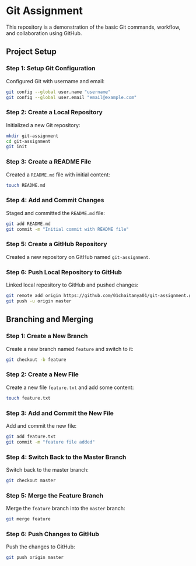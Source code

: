 # Git Assignment

This repository is a demonstration of the basic Git commands, workflow, and collaboration using GitHub.

## Project Setup

### Step 1: Setup Git Configuration

Configured Git with username and email:

```sh
git config --global user.name "username"
git config --global user.email "email@example.com"
```

### Step 2: Create a Local Repository

Initialized a new Git repository:

```sh
mkdir git-assignment
cd git-assignment
git init
```

### Step 3: Create a README File

Created a `README.md` file with initial content:

```sh
touch README.md
```

### Step 4: Add and Commit Changes

Staged and committed the `README.md` file:

```sh
git add README.md
git commit -m "Initial commit with README file"
```

### Step 5: Create a GitHub Repository

Created a new repository on GitHub named `git-assignment`.

### Step 6: Push Local Repository to GitHub

Linked local repository to GitHub and pushed changes:

```sh
git remote add origin https://github.com/01chaitanya01/git-assignment.git
git push -u origin master
```
## Branching and Merging

### Step 1: Create a New Branch

Create a new branch named `feature` and switch to it:

```sh
git checkout -b feature
```

### Step 2: Create a New File

Create a new file `feature.txt` and add some content:

```sh
touch feature.txt
```

### Step 3: Add and Commit the New File

Add and commit the new file:

```sh
git add feature.txt
git commit -m "feature file added"
```

### Step 4: Switch Back to the Master Branch

Switch back to the master branch:

```sh
git checkout master
```

### Step 5: Merge the Feature Branch

Merge the `feature` branch into the `master` branch:

```sh
git merge feature
```

### Step 6: Push Changes to GitHub

Push the changes to GitHub:

```sh
git push origin master
```